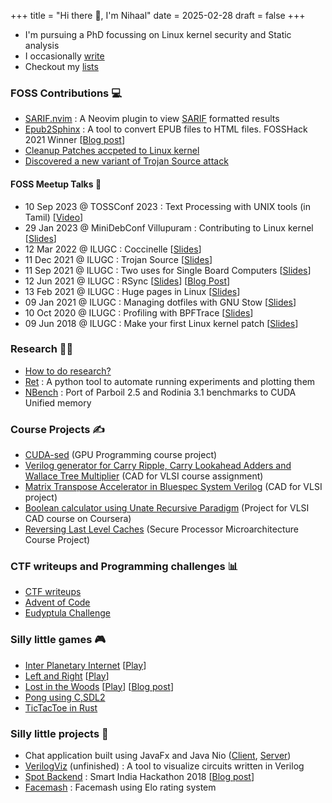 +++
title = "Hi there 👋, I'm Nihaal"
date = 2025-02-28
draft = false
+++

- I'm pursuing a PhD focussing on Linux kernel security and Static analysis
- I occasionally [write](https://nihaal.me)
- Checkout my [lists](https://github.com/nifey?tab=stars)

### FOSS Contributions 💻
- [SARIF.nvim](https://github.com/nifey/sarif.nvim) : A Neovim plugin to view [SARIF](https://sarifweb.azurewebsites.net/) formatted results
- [Epub2Sphinx](https://github.com/nifey/epub2sphinx) : A tool to convert EPUB files to HTML files. FOSSHack 2021 Winner [[Blog post](https://nihaal.me/post/fosshack_2021/)]
- [Cleanup Patches accpeted to Linux kernel](https://git.kernel.org/pub/scm/linux/kernel/git/torvalds/linux.git/log/?qt=author&q=abdun+Nihaal)
- [Discovered a new variant of Trojan Source attack](https://github.com/nickboucher/trojan-source/pull/21)

#### FOSS Meetup Talks 🎤

- 10 Sep 2023 @ TOSSConf 2023 : Text Processing with UNIX tools (in Tamil) [[Video](https://www.youtube.com/watch?v=70yJ3pyqtps)]
- 29 Jan 2023 @ MiniDebConf Villupuram : Contributing to Linux kernel [[Slides](https://nihaal.me/reveal.js/presentations/ilugc/contributing_to_linux_kernel_minidebconf.pdf)]
- 12 Mar 2022 @ ILUGC : Coccinelle [[Slides](https://nihaal.me/reveal.js/presentations/ilugc/coccinelle)]
- 11 Dec 2021 @ ILUGC : Trojan Source [[Slides](https://nihaal.me/reveal.js/presentations/ilugc/trojan_source)]
- 11 Sep 2021 @ ILUGC : Two uses for Single Board Computers [[Slides](https://nihaal.me/reveal.js/presentations/ilugc/znc_pihole)]
- 12 Jun 2021 @ ILUGC : RSync [[Slides](https://nihaal.me/reveal.js/presentations/ilugc/rsync)] [[Blog Post](https://nihaal.me/post/rsync/)]
- 13 Feb 2021 @ ILUGC : Huge pages in Linux [[Slides](https://nihaal.me/reveal.js/presentations/thp/)]
- 09 Jan 2021 @ ILUGC : Managing dotfiles with GNU Stow [[Slides](https://nihaal.me/reveal.js/presentations/stow/)]
- 10 Oct 2020 @ ILUGC : Profiling with BPFTrace [[Slides](https://nihaal.me/reveal.js/presentations/bpftrace/)]
- 09 Jun 2018 @ ILUGC : Make your first Linux kernel patch [[Slides](https://nihaal.me/reveal.js/presentations/kernelpatch/)]

### Research 👨‍🎓
- [How to do research?](https://nihaal.me/post/how_to_research/)
- [Ret](https://github.com/nifey/ret) : A python tool to automate running experiments and plotting them
- [NBench](https://github.com/nifey/nbench) : Port of Parboil 2.5 and Rodinia 3.1 benchmarks to CUDA Unified memory 

### Course Projects ✍️
- [CUDA-sed](https://github.com/nifey/CUDA-sed) (GPU Programming course project)
- [Verilog generator for Carry Ripple, Carry Lookahead Adders and Wallace Tree Multiplier](https://github.com/nifey/cad_for_vlsi) (CAD for VLSI course assignment)
- [Matrix Transpose Accelerator in Bluespec System Verilog](https://github.com/nifey/bluespec_project) (CAD for VLSI project)
- [Boolean calculator using Unate Recursive Paradigm](https://github.com/nifey/urp) (Project for VLSI CAD course on Coursera)
- [Reversing Last Level Caches](https://github.com/nifey/reverse_llc) (Secure Processor Microarchitecture Course Project)

### CTF writeups and Programming challenges 📊
- [CTF writeups](https://github.com/nifey/ctf)
- [Advent of Code](https://github.com/nifey/advent_of_code)
- [Eudyptula Challenge](https://github.com/nifey/eudyptula)

### Silly little games 🎮
- [Inter Planetary Internet](https://github.com/nifey/ipi) [[Play](https://js13kgames.com/2020/games/inter-planetary-internet)]
- [Left and Right](https://github.com/nifey/leftandright) [[Play](https://js13kgames.com/games/left-and-right)]
- [Lost in the Woods](https://github.com/nifey/lost-in-the-woods) [[Play](https://js13kgames.com/games/lost-in-the-woods)] [[Blog post](https://nihaal.me/post/2017-10-20-lost-in-the-woods-my-entry-for-js13kgames/)]
- [Pong using C,SDL2](https://github.com/nifey/pong) 
- [TicTacToe in Rust](https://github.com/nifey/tictactoe)

### Silly little projects 🧭
- Chat application built using JavaFx and Java Nio ([Client](https://github.com/nifey/ChatApplication-Client), [Server](https://github.com/nifey/ChatApplication-Server))
- [VerilogViz](https://github.com/nifey/VerilogViz) (unfinished) : A tool to visualize circuits written in Verilog
- [Spot Backend](https://github.com/nifey/Spot_Backend) : Smart India Hackathon 2018 [[Blog post](https://nihaal.me/post/2018-09-15-smart-india-hackathon-2018/)]
- [Facemash](https://github.com/nifey/Facemash) : Facemash using Elo rating system
